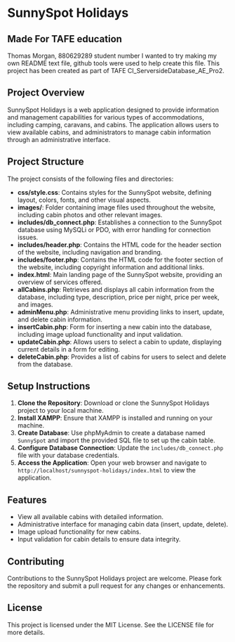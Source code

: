 # SunnySpot Holidays
## Made For TAFE education
Thomas Morgan, 880629289 student number
I wanted to try making my own README text file, github tools were used to help create this file. 
This project has been created as part of TAFE CI_ServersideDatabase_AE_Pro2. 

## Project Overview
SunnySpot Holidays is a web application designed to provide information and management capabilities for various types of accommodations, including camping, caravans, and cabins. The application allows users to view available cabins, and administrators to manage cabin information through an administrative interface.

## Project Structure
The project consists of the following files and directories:

- **css/style.css**: Contains styles for the SunnySpot website, defining layout, colors, fonts, and other visual aspects.
- **images/**: Folder containing image files used throughout the website, including cabin photos and other relevant images.
- **includes/db_connect.php**: Establishes a connection to the SunnySpot database using MySQLi or PDO, with error handling for connection issues.
- **includes/header.php**: Contains the HTML code for the header section of the website, including navigation and branding.
- **includes/footer.php**: Contains the HTML code for the footer section of the website, including copyright information and additional links.
- **index.html**: Main landing page of the SunnySpot website, providing an overview of services offered.
- **allCabins.php**: Retrieves and displays all cabin information from the database, including type, description, price per night, price per week, and images.
- **adminMenu.php**: Administrative menu providing links to insert, update, and delete cabin information.
- **insertCabin.php**: Form for inserting a new cabin into the database, including image upload functionality and input validation.
- **updateCabin.php**: Allows users to select a cabin to update, displaying current details in a form for editing.
- **deleteCabin.php**: Provides a list of cabins for users to select and delete from the database.

## Setup Instructions
1. **Clone the Repository**: Download or clone the SunnySpot Holidays project to your local machine.
2. **Install XAMPP**: Ensure that XAMPP is installed and running on your machine.
3. **Create Database**: Use phpMyAdmin to create a database named `SunnySpot` and import the provided SQL file to set up the cabin table.
4. **Configure Database Connection**: Update the `includes/db_connect.php` file with your database credentials.
5. **Access the Application**: Open your web browser and navigate to `http://localhost/sunnyspot-holidays/index.html` to view the application.

## Features
- View all available cabins with detailed information.
- Administrative interface for managing cabin data (insert, update, delete).
- Image upload functionality for new cabins.
- Input validation for cabin details to ensure data integrity.

## Contributing
Contributions to the SunnySpot Holidays project are welcome. Please fork the repository and submit a pull request for any changes or enhancements.

## License
This project is licensed under the MIT License. See the LICENSE file for more details.